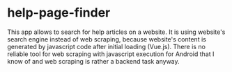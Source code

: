 # help-page-finder

This app allows to search for help articles on a website. It is using website's search engine instead of web scraping, because website's content is generated by javascript code after
initial loading (Vue.js). There is no reliable tool for web scraping with javascript execution for Android that I know of and web scraping is rather a backend task anyway.
